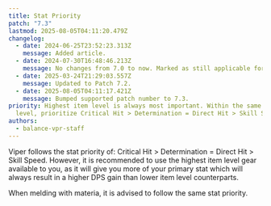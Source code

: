 ```yaml
---
title: Stat Priority
patch: "7.3"
lastmod: 2025-08-05T04:11:20.479Z
changelog:
  - date: 2024-06-25T23:52:23.313Z
    message: Added article.
  - date: 2024-07-30T16:48:46.213Z
    message: No changes from 7.0 to now. Marked as still applicable for 7.05
  - date: 2025-03-24T21:29:03.557Z
    message: Updated to Patch 7.2.
  - date: 2025-08-05T04:11:17.421Z
    message: Bumped supported patch number to 7.3.
priority: Highest item level is always most important. Within the same item
  level, prioritize Critical Hit > Determination = Direct Hit > Skill Speed.
authors:
  - balance-vpr-staff
---
```

Viper follows the stat priority of: Critical Hit > Determination = Direct Hit > Skill Speed. However, it is recommended to use the highest item level gear available to you, as it will give you more of your primary stat which will always result in a higher DPS gain than lower item level counterparts.

When melding with materia, it is advised to follow the same stat priority.
